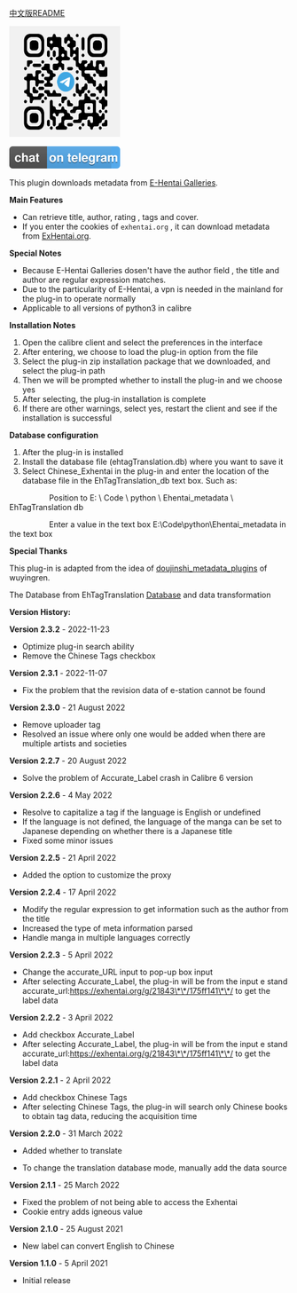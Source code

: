 [中文版README](README_cn.md)
<br/>

<img src="/image/telegram.png" width="200" height="200" alt="插件开发"/>


[![Telegram](/image/TelegramBots.svg)](https://t.me/+TAT5NFNLhI83MTc1)


This plugin downloads metadata from [E-Hentai Galleries](https://e-hentai.org/).

**Main Features**

- Can retrieve title, author, rating , tags and cover.
- If you enter the cookies of `exhentai.org` , it can download metadata from [ExHentai.org](https://exhentai.org/).

**Special Notes**

- Because E-Hentai Galleries dosen't have the author field , the title and author are regular expression matches. 
- Due to the particularity of E-Hentai, a vpn is needed in the mainland for the plug-in to operate normally
- Applicable to all versions of python3 in calibre

**Installation Notes**

1. Open the calibre client and select the preferences in the interface
2. After entering, we choose to load the plug-in option from the file
3. Select the plug-in zip installation package that we downloaded, and select the plug-in path
4. Then we will be prompted whether to install the plug-in and we choose yes
5. After selecting, the plug-in installation is complete
6. If there are other warnings, select yes, restart the client and see if the installation is successful

**Database configuration**

1. After the plug-in is installed
2. Install the database file (ehtagTranslation.db) where you want to save it
3. Select Chinese_Exhentai in the plug-in and enter the location of the database file in the EhTagTranslation_db text box. Such as:


&emsp; &emsp; &emsp; &emsp; Position to E: \ Code \ python \ Ehentai_metadata \ EhTagTranslation db

&emsp; &emsp; &emsp; &emsp; Enter a value in the text box E:\Code\python\Ehentai_metadata in the text box

**Special Thanks**

This plug-in is adapted from the idea of ​​[doujinshi_metadata_plugins](https://github.com/yingziwu/doujinshi_metadata_plugins) of wuyingren.

The Database from EhTagTranslation [Database](https://github.com/EhTagTranslation/Database) and data transformation

**Version History:**

**Version 2.3.2** - 2022-11-23

- Optimize plug-in search ability
- Remove the Chinese Tags checkbox

**Version 2.3.1** - 2022-11-07

- Fix the problem that the revision data of e-station cannot be found

**Version 2.3.0** - 21 August 2022

- Remove uploader tag
- Resolved an issue where only one would be added when there are multiple artists and societies


**Version 2.2.7** - 20 August 2022

- Solve the problem of Accurate_Label crash in Calibre 6 version


**Version 2.2.6** - 4 May 2022

- Resolve to capitalize a tag if the language is English or undefined
- If the language is not defined, the language of the manga can be set to Japanese depending on whether there is a Japanese title
- Fixed some minor issues


**Version 2.2.5** - 21 April 2022

- Added the option to customize the proxy


**Version 2.2.4** - 17 April 2022

- Modify the regular expression to get information such as the author from the title
- Increased the type of meta information parsed
- Handle manga in multiple languages correctly


**Version 2.2.3** - 5 April 2022

- Change the accurate_URL input to pop-up box input
- After selecting Accurate_Label, the plug-in will be from the input e stand accurate_url:https://exhentai.org/g/21843\*\*/175ff141\*\*/ to get the label data


**Version 2.2.2** - 3 April 2022

- Add checkbox Accurate_Label
- After selecting Accurate_Label, the plug-in will be from the input e stand accurate_url:https://exhentai.org/g/21843\*\*/175ff141\*\*/ to get the label data


**Version 2.2.1** - 2 April 2022

- Add checkbox Chinese Tags
- After selecting Chinese Tags, the plug-in will search only Chinese books to obtain tag data, reducing the acquisition time


**Version 2.2.0** - 31 March 2022

- Added whether to translate

- To change the translation database mode, manually add the data source


**Version 2.1.1** - 25 March 2022

- Fixed the problem of not being able to access the Exhentai
- Cookie entry adds igneous value


**Version 2.1.0** - 25 August 2021

- New label can convert English to Chinese

**Version 1.1.0** - 5 April 2021

- Initial release


